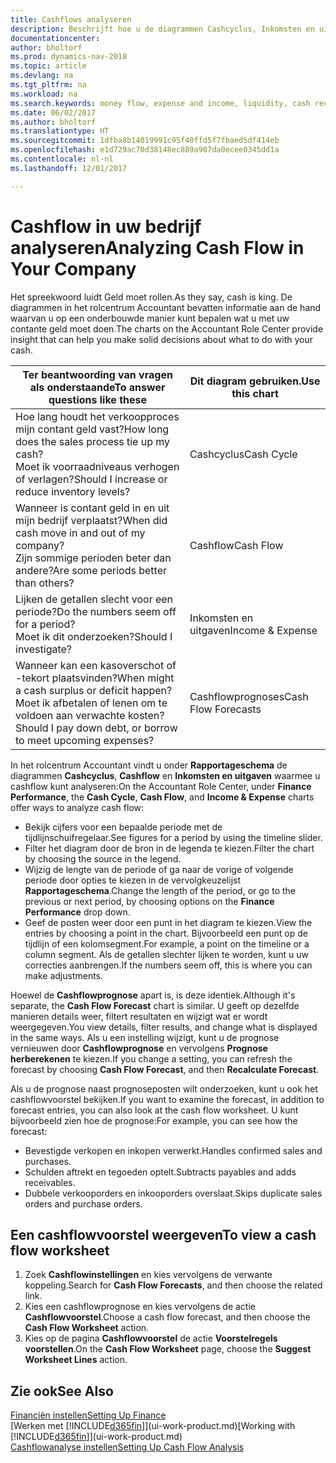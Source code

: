 ```yaml
---
title: Cashflows analyseren
description: Beschrijft hoe u de diagrammen Cashcyclus, Inkomsten en uitgaven, Cashflow, en Cashflowprognose gebruikt om verleden en toekomstige stroom van geld in en uit uw bedrijf te analyseren.
documentationcenter: 
author: bholtorf
ms.prod: dynamics-nav-2018
ms.topic: article
ms.devlang: na
ms.tgt_pltfrm: na
ms.workload: na
ms.search.keywords: money flow, expense and income, liquidity, cash receipts minus cash payments, Cartera
ms.date: 06/02/2017
ms.author: bholtorf
ms.translationtype: HT
ms.sourcegitcommit: 1dfba8b14019991c95f40ffd5f7fbaed5df414eb
ms.openlocfilehash: e1d729ac70d38148ec889a907da0ecee0345dd1a
ms.contentlocale: nl-nl
ms.lasthandoff: 12/01/2017

---
```

# <a name="analyzing-cash-flow-in-your-company"></a><span data-ttu-id="d1e4f-103">Cashflow in uw bedrijf analyseren</span><span class="sxs-lookup"><span data-stu-id="d1e4f-103">Analyzing Cash Flow in Your Company</span></span>
<span data-ttu-id="d1e4f-104">Het spreekwoord luidt Geld moet rollen.</span><span class="sxs-lookup"><span data-stu-id="d1e4f-104">As they say, cash is king.</span></span> <span data-ttu-id="d1e4f-105">De diagrammen in het rolcentrum Accountant bevatten informatie aan de hand waarvan u op een onderbouwde manier kunt bepalen wat u met uw contante geld moet doen.</span><span class="sxs-lookup"><span data-stu-id="d1e4f-105">The charts on the Accountant Role Center provide insight that can help you make solid decisions about what to do with your cash.</span></span>  

| <span data-ttu-id="d1e4f-106">Ter beantwoording van vragen als onderstaande</span><span class="sxs-lookup"><span data-stu-id="d1e4f-106">To answer questions like these</span></span> | <span data-ttu-id="d1e4f-107">Dit diagram gebruiken.</span><span class="sxs-lookup"><span data-stu-id="d1e4f-107">Use this chart</span></span> |
| --- | --- |
| <span data-ttu-id="d1e4f-108">Hoe lang houdt het verkoopproces mijn contant geld vast?</span><span class="sxs-lookup"><span data-stu-id="d1e4f-108">How long does the sales process tie up my cash?</span></span></br> <span data-ttu-id="d1e4f-109">Moet ik voorraadniveaus verhogen of verlagen?</span><span class="sxs-lookup"><span data-stu-id="d1e4f-109">Should I increase or reduce inventory levels?</span></span> |<span data-ttu-id="d1e4f-110">Cashcyclus</span><span class="sxs-lookup"><span data-stu-id="d1e4f-110">Cash Cycle</span></span> |
| <span data-ttu-id="d1e4f-111">Wanneer is contant geld in en uit mijn bedrijf verplaatst?</span><span class="sxs-lookup"><span data-stu-id="d1e4f-111">When did cash move in and out of my company?</span></span></br> <span data-ttu-id="d1e4f-112">Zijn sommige perioden beter dan andere?</span><span class="sxs-lookup"><span data-stu-id="d1e4f-112">Are some periods better than others?</span></span> |<span data-ttu-id="d1e4f-113">Cashflow</span><span class="sxs-lookup"><span data-stu-id="d1e4f-113">Cash Flow</span></span> |
| <span data-ttu-id="d1e4f-114">Lijken de getallen slecht voor een periode?</span><span class="sxs-lookup"><span data-stu-id="d1e4f-114">Do the numbers seem off for a period?</span></span></br> <span data-ttu-id="d1e4f-115">Moet ik dit onderzoeken?</span><span class="sxs-lookup"><span data-stu-id="d1e4f-115">Should I investigate?</span></span> |<span data-ttu-id="d1e4f-116">Inkomsten en uitgaven</span><span class="sxs-lookup"><span data-stu-id="d1e4f-116">Income & Expense</span></span> |
| <span data-ttu-id="d1e4f-117">Wanneer kan een kasoverschot of -tekort plaatsvinden?</span><span class="sxs-lookup"><span data-stu-id="d1e4f-117">When might a cash surplus or deficit happen?</span></span></br> <span data-ttu-id="d1e4f-118">Moet ik afbetalen of lenen om te voldoen aan verwachte kosten?</span><span class="sxs-lookup"><span data-stu-id="d1e4f-118">Should I pay down debt, or borrow to meet upcoming expenses?</span></span> |<span data-ttu-id="d1e4f-119">Cashflowprognoses</span><span class="sxs-lookup"><span data-stu-id="d1e4f-119">Cash Flow Forecasts</span></span> |

<span data-ttu-id="d1e4f-120">In het rolcentrum Accountant vindt u onder **Rapportageschema** de diagrammen **Cashcyclus**, **Cashflow** en **Inkomsten en uitgaven** waarmee u cashflow kunt analyseren:</span><span class="sxs-lookup"><span data-stu-id="d1e4f-120">On the Accountant Role Center, under **Finance Performance**, the **Cash Cycle**, **Cash Flow**, and **Income & Expense** charts offer ways to analyze cash flow:</span></span>  

* <span data-ttu-id="d1e4f-121">Bekijk cijfers voor een bepaalde periode met de tijdlijnschuifregelaar.</span><span class="sxs-lookup"><span data-stu-id="d1e4f-121">See figures for a period by using the timeline slider.</span></span>  
* <span data-ttu-id="d1e4f-122">Filter het diagram door de bron in de legenda te kiezen.</span><span class="sxs-lookup"><span data-stu-id="d1e4f-122">Filter the chart by choosing the source in the legend.</span></span>  
* <span data-ttu-id="d1e4f-123">Wijzig de lengte van de periode of ga naar de vorige of volgende periode door opties te kiezen in de vervolgkeuzelijst **Rapportageschema**.</span><span class="sxs-lookup"><span data-stu-id="d1e4f-123">Change the length of the period, or go to the previous or next period, by choosing options on the **Finance Performance** drop down.</span></span>  
* <span data-ttu-id="d1e4f-124">Geef de posten weer door een punt in het diagram te kiezen.</span><span class="sxs-lookup"><span data-stu-id="d1e4f-124">View the entries by choosing a point in the chart.</span></span> <span data-ttu-id="d1e4f-125">Bijvoorbeeld een punt op de tijdlijn of een kolomsegment.</span><span class="sxs-lookup"><span data-stu-id="d1e4f-125">For example, a point on the timeline or a column segment.</span></span> <span data-ttu-id="d1e4f-126">Als de getallen slechter lijken te worden, kunt u uw correcties aanbrengen.</span><span class="sxs-lookup"><span data-stu-id="d1e4f-126">If the numbers seem off, this is where you can make adjustments.</span></span>  

<span data-ttu-id="d1e4f-127">Hoewel de **Cashflowprognose** apart is, is deze identiek.</span><span class="sxs-lookup"><span data-stu-id="d1e4f-127">Although it's separate, the **Cash Flow Forecast** chart is similar.</span></span> <span data-ttu-id="d1e4f-128">U geeft op dezelfde manieren details weer, filtert resultaten en wijzigt wat er wordt weergegeven.</span><span class="sxs-lookup"><span data-stu-id="d1e4f-128">You view details, filter results, and change what is displayed in the same ways.</span></span> <span data-ttu-id="d1e4f-129">Als u een instelling wijzigt, kunt u de prognose vernieuwen door **Cashflowprognose** en vervolgens **Prognose herberekenen** te kiezen.</span><span class="sxs-lookup"><span data-stu-id="d1e4f-129">If you change a setting, you can refresh the forecast by choosing **Cash Flow Forecast**, and then **Recalculate Forecast**.</span></span>

<span data-ttu-id="d1e4f-130">Als u de prognose naast prognoseposten wilt onderzoeken, kunt u ook het cashflowvoorstel bekijken.</span><span class="sxs-lookup"><span data-stu-id="d1e4f-130">If you want to examine the forecast, in addition to forecast entries, you can also look at the cash flow worksheet.</span></span> <span data-ttu-id="d1e4f-131">U kunt bijvoorbeeld zien hoe de prognose:</span><span class="sxs-lookup"><span data-stu-id="d1e4f-131">For example, you can see how the forecast:</span></span>

* <span data-ttu-id="d1e4f-132">Bevestigde verkopen en inkopen verwerkt.</span><span class="sxs-lookup"><span data-stu-id="d1e4f-132">Handles confirmed sales and purchases.</span></span>  
* <span data-ttu-id="d1e4f-133">Schulden aftrekt en tegoeden optelt.</span><span class="sxs-lookup"><span data-stu-id="d1e4f-133">Subtracts payables and adds receivables.</span></span>  
* <span data-ttu-id="d1e4f-134">Dubbele verkooporders en inkooporders overslaat.</span><span class="sxs-lookup"><span data-stu-id="d1e4f-134">Skips duplicate sales orders and purchase orders.</span></span>  

## <a name="to-view-a-cash-flow-worksheet"></a><span data-ttu-id="d1e4f-135">Een cashflowvoorstel weergeven</span><span class="sxs-lookup"><span data-stu-id="d1e4f-135">To view a cash flow worksheet</span></span>
1. <span data-ttu-id="d1e4f-136">Zoek **Cashflowinstellingen** en kies vervolgens de verwante koppeling.</span><span class="sxs-lookup"><span data-stu-id="d1e4f-136">Search for **Cash Flow Forecasts**, and then choose the related link.</span></span>  
2. <span data-ttu-id="d1e4f-137">Kies een cashflowprognose en kies vervolgens de actie **Cashflowvoorstel**.</span><span class="sxs-lookup"><span data-stu-id="d1e4f-137">Choose a cash flow forecast, and then choose the **Cash Flow Worksheet** action.</span></span>  
3. <span data-ttu-id="d1e4f-138">Kies op de pagina **Cashflowvoorstel** de actie **Voorstelregels voorstellen**.</span><span class="sxs-lookup"><span data-stu-id="d1e4f-138">On the **Cash Flow Worksheet** page, choose the **Suggest Worksheet Lines** action.</span></span>  

## <a name="see-also"></a><span data-ttu-id="d1e4f-139">Zie ook</span><span class="sxs-lookup"><span data-stu-id="d1e4f-139">See Also</span></span>
[<span data-ttu-id="d1e4f-140">Financiën instellen</span><span class="sxs-lookup"><span data-stu-id="d1e4f-140">Setting Up Finance</span></span>](finance-setup-finance.md)  
<span data-ttu-id="d1e4f-141">[Werken met [!INCLUDE[d365fin](includes/d365fin_md.md)]](ui-work-product.md)</span><span class="sxs-lookup"><span data-stu-id="d1e4f-141">[Working with [!INCLUDE[d365fin](includes/d365fin_md.md)]](ui-work-product.md)</span></span>  
[<span data-ttu-id="d1e4f-142">Cashflowanalyse instellen</span><span class="sxs-lookup"><span data-stu-id="d1e4f-142">Setting Up Cash Flow Analysis</span></span>](finance-setup-cash-flow-analyses.md)  

